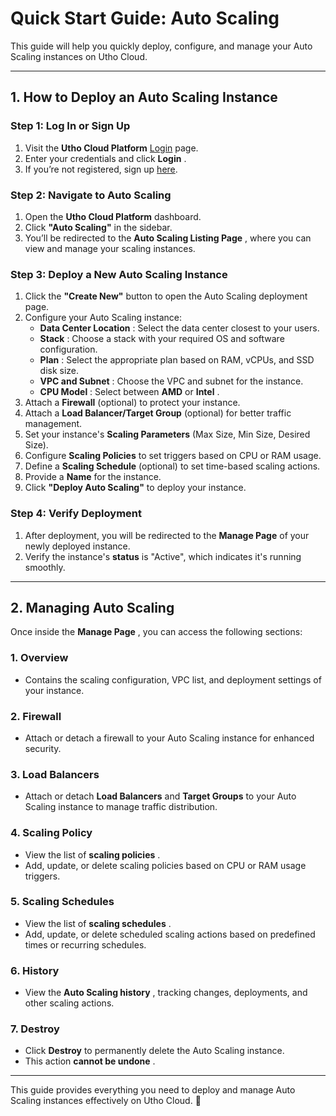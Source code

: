 # **Quick Start Guide: Auto Scaling**

This guide will help you quickly deploy, configure, and manage your Auto Scaling instances on Utho Cloud.

---

## **1. How to Deploy an Auto Scaling Instance**

### **Step 1: Log In or Sign Up**

1. Visit the **Utho Cloud Platform** [Login](https://console.utho.com/login) page.
2. Enter your credentials and click  **Login** .
3. If you’re not registered, sign up [here](https://console.utho.com/signup).

### **Step 2: Navigate to Auto Scaling**

1. Open the **Utho Cloud Platform** dashboard.
2. Click **"Auto Scaling"** in the sidebar.
3. You’ll be redirected to the  **Auto Scaling Listing Page** , where you can view and manage your scaling instances.

### **Step 3: Deploy a New Auto Scaling Instance**

1. Click the **"Create New"** button to open the Auto Scaling deployment page.
2. Configure your Auto Scaling instance:
   * **Data Center Location** : Select the data center closest to your users.
   * **Stack** : Choose a stack with your required OS and software configuration.
   * **Plan** : Select the appropriate plan based on RAM, vCPUs, and SSD disk size.
   * **VPC and Subnet** : Choose the VPC and subnet for the instance.
   * **CPU Model** : Select between **AMD** or  **Intel** .
3. Attach a **Firewall** (optional) to protect your instance.
4. Attach a **Load Balancer/Target Group** (optional) for better traffic management.
5. Set your instance's **Scaling Parameters** (Max Size, Min Size, Desired Size).
6. Configure **Scaling Policies** to set triggers based on CPU or RAM usage.
7. Define a **Scaling Schedule** (optional) to set time-based scaling actions.
8. Provide a **Name** for the instance.
9. Click **"Deploy Auto Scaling"** to deploy your instance.

### **Step 4: Verify Deployment**

1. After deployment, you will be redirected to the **Manage Page** of your newly deployed instance.
2. Verify the instance's **status** is "Active", which indicates it's running smoothly.

---

## **2. Managing Auto Scaling**

Once inside the  **Manage Page** , you can access the following sections:

### **1. Overview**

* Contains the scaling configuration, VPC list, and deployment settings of your instance.

### **2. Firewall**

* Attach or detach a firewall to your Auto Scaling instance for enhanced security.

### **3. Load Balancers**

* Attach or detach **Load Balancers** and **Target Groups** to your Auto Scaling instance to manage traffic distribution.

### **4. Scaling Policy**

* View the list of  **scaling policies** .
* Add, update, or delete scaling policies based on CPU or RAM usage triggers.

### **5. Scaling Schedules**

* View the list of  **scaling schedules** .
* Add, update, or delete scheduled scaling actions based on predefined times or recurring schedules.

### **6. History**

* View the  **Auto Scaling history** , tracking changes, deployments, and other scaling actions.

### **7. Destroy**

* Click **Destroy** to permanently delete the Auto Scaling instance.
* This action  **cannot be undone** .

---

This guide provides everything you need to deploy and manage Auto Scaling instances effectively on Utho Cloud. 🚀
